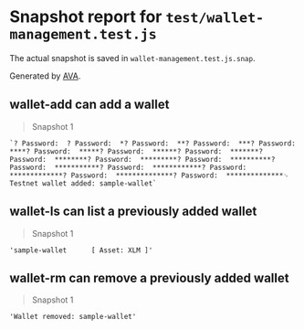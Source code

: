 # Snapshot report for `test/wallet-management.test.js`

The actual snapshot is saved in `wallet-management.test.js.snap`.

Generated by [AVA](https://ava.li).

## wallet-add can add a wallet

> Snapshot 1

    `? Password:  ? Password:  *? Password:  **? Password:  ***? Password:  ****? Password:  *****? Password:  ******? Password:  *******? Password:  ********? Password:  *********? Password:  **********? Password:  ***********? Password:  ************? Password:  *************? Password:  **************? Password:  **************␊
    Testnet wallet added: sample-wallet`

## wallet-ls can list a previously added wallet

> Snapshot 1

    'sample-wallet   	[ Asset: XLM ]'

## wallet-rm can remove a previously added wallet

> Snapshot 1

    'Wallet removed: sample-wallet'
